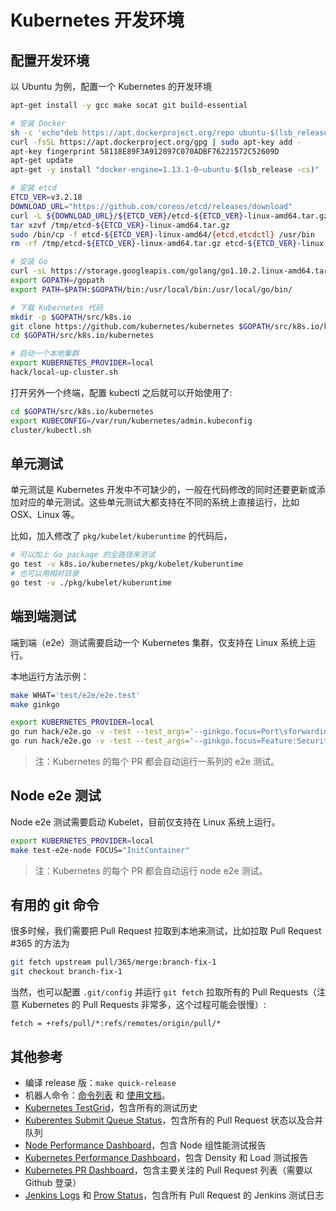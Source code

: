 # Kubernetes 开发环境

## 配置开发环境

以 Ubuntu 为例，配置一个 Kubernetes 的开发环境

```sh
apt-get install -y gcc make socat git build-essential

# 安装 Docker
sh -c 'echo"deb https://apt.dockerproject.org/repo ubuntu-$(lsb_release -cs) main"> /etc/apt/sources.list.d/docker.list'
curl -fsSL https://apt.dockerproject.org/gpg | sudo apt-key add -
apt-key fingerprint 58118E89F3A912897C070ADBF76221572C52609D
apt-get update
apt-get -y install "docker-engine=1.13.1-0~ubuntu-$(lsb_release -cs)"

# 安装 etcd
ETCD_VER=v3.2.18
DOWNLOAD_URL="https://github.com/coreos/etcd/releases/download"
curl -L ${DOWNLOAD_URL}/${ETCD_VER}/etcd-${ETCD_VER}-linux-amd64.tar.gz -o /tmp/etcd-${ETCD_VER}-linux-amd64.tar.gz
tar xzvf /tmp/etcd-${ETCD_VER}-linux-amd64.tar.gz
sudo /bin/cp -f etcd-${ETCD_VER}-linux-amd64/{etcd,etcdctl} /usr/bin
rm -rf /tmp/etcd-${ETCD_VER}-linux-amd64.tar.gz etcd-${ETCD_VER}-linux-amd64

# 安装 Go
curl -sL https://storage.googleapis.com/golang/go1.10.2.linux-amd64.tar.gz | tar -C /usr/local -zxf -
export GOPATH=/gopath
export PATH=$PATH:$GOPATH/bin:/usr/local/bin:/usr/local/go/bin/

# 下载 Kubernetes 代码
mkdir -p $GOPATH/src/k8s.io
git clone https://github.com/kubernetes/kubernetes $GOPATH/src/k8s.io/kubernetes
cd $GOPATH/src/k8s.io/kubernetes

# 启动一个本地集群
export KUBERNETES_PROVIDER=local
hack/local-up-cluster.sh
```

打开另外一个终端，配置 kubectl 之后就可以开始使用了:

```sh
cd $GOPATH/src/k8s.io/kubernetes
export KUBECONFIG=/var/run/kubernetes/admin.kubeconfig
cluster/kubectl.sh
```

## 单元测试

单元测试是 Kubernetes 开发中不可缺少的，一般在代码修改的同时还要更新或添加对应的单元测试。这些单元测试大都支持在不同的系统上直接运行，比如 OSX、Linux 等。

比如，加入修改了 `pkg/kubelet/kuberuntime` 的代码后，

```sh
# 可以加上 Go package 的全路径来测试
go test -v k8s.io/kubernetes/pkg/kubelet/kuberuntime
# 也可以用相对目录
go test -v ./pkg/kubelet/kuberuntime
```

## 端到端测试

端到端（e2e）测试需要启动一个 Kubernetes 集群，仅支持在 Linux 系统上运行。

本地运行方法示例：

```sh
make WHAT='test/e2e/e2e.test'
make ginkgo

export KUBERNETES_PROVIDER=local
go run hack/e2e.go -v -test --test_args='--ginkgo.focus=Port\sforwarding'
go run hack/e2e.go -v -test --test_args='--ginkgo.focus=Feature:SecurityContext'
```

> 注：Kubernetes 的每个 PR 都会自动运行一系列的 e2e 测试。

## Node e2e 测试

Node e2e 测试需要启动 Kubelet，目前仅支持在 Linux 系统上运行。

```sh
export KUBERNETES_PROVIDER=local
make test-e2e-node FOCUS="InitContainer"
```

> 注：Kubernetes 的每个 PR 都会自动运行 node e2e 测试。

## 有用的 git 命令

很多时候，我们需要把 Pull Request 拉取到本地来测试，比如拉取 Pull Request #365 的方法为

```sh
git fetch upstream pull/365/merge:branch-fix-1
git checkout branch-fix-1
```

当然，也可以配置 `.git/config` 并运行 `git fetch` 拉取所有的 Pull Requests（注意 Kubernetes 的 Pull Requests 非常多，这个过程可能会很慢）:

```
fetch = +refs/pull/*:refs/remotes/origin/pull/*
```

## 其他参考

- 编译 release 版：`make quick-release`
- 机器人命令：[命令列表](https://github.com/kubernetes/test-infra/blob/master/commands.md) 和 [使用文档](https://prow.k8s.io/plugin-help.html)。
- [Kubernetes TestGrid](https://k8s-testgrid.appspot.com/)，包含所有的测试历史
- [Kuberentes Submit Queue Status](https://submit-queue.k8s.io/#/queue)，包含所有的 Pull Request 状态以及合并队列
- [Node Performance Dashboard](http://node-perf-dash.k8s.io/#/builds)，包含 Node 组性能测试报告
- [Kubernetes Performance Dashboard](http://perf-dash.k8s.io/)，包含 Density 和 Load 测试报告
- [Kubernetes PR Dashboard](https://k8s-gubernator.appspot.com/pr)，包含主要关注的 Pull Request 列表（需要以 Github 登录）
- [Jenkins Logs](https://k8s-gubernator.appspot.com/) 和 [Prow Status](http://prow.k8s.io/?type=presubmit)，包含所有 Pull Request 的 Jenkins 测试日志
